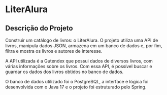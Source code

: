 # LiterAlura

## Descrição do Projeto

Construir um catálogo de livros: o LiterAlura. O projeto utiliza uma API de livros,
manipula dados JSON, armazena em um banco de dados e, por fim, filtra e mostra os livros
e autores de interesse.

A API utilizada é a Gutendex que possui dados de diversos livros, com várias informações sobre os livros.
Com essa API, é possível buscar e guardar os dados dos livros obtidos no banco de dados.

O banco de dados utilizado foi o PostgreSQL, a interface e lógica foi desenvolvida com o Java 17 e o projeto
foi estruturado pelo Spring.


